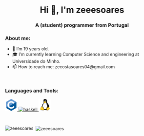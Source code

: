 <h1 align="center">Hi 👋, I'm zeeesoares</h1>
<h3 align="center">A (student) programmer from Portugal</h3>
<h3 align="left">About me:</h3>
<p align="left">
  <ul>
      <li>
          🌱 I’m 19 years old.
      </li>
      <li>
          🎓 I’m currently learning Computer Science and engineering at Universidade do Minho.
      </li>
      <li>
          📫 How to reach me: zecostasoares04@gmail.com
      </li>
  </ul>
</p>
<br>
<h3 align="left">Languages and Tools:</h3>
<p align="left"> 
  <a href="https://www.cprogramming.com/" target="_blank" rel="noreferrer"> 
    <img src="https://raw.githubusercontent.com/devicons/devicon/master/icons/c/c-original.svg" alt="c" width="40" height="40"/> 
  </a> 
  <a href="https://www.haskell.org/" target="_blank" rel="noreferrer"> 
    <img src="https://upload.wikimedia.org/wikipedia/commons/1/1c/Haskell-Logo.svg" alt="haskell" width="40" height="40"/> 
  </a> 
  <a href="https://www.linux.org/" target="_blank" rel="noreferrer"> 
    <img src="https://raw.githubusercontent.com/devicons/devicon/master/icons/linux/linux-original.svg" alt="linux" width="40" height="40"/> 
  </a> 
</p>
<br>
<div>
  <p>
    <img align="left" src="https://github-readme-stats.vercel.app/api/top-langs?username=zeeesoares&show_icons=true&theme=tokyonight&locale=en&layout=compact" alt="zeeesoares" />
  </p>

  <p>&nbsp;
    <img align="center" src="https://github-readme-stats.vercel.app/api?username=zeeesoares&show_icons=true&theme=tokyonight&locale=en" alt="zeeesoares" />
  </p>
</div>
